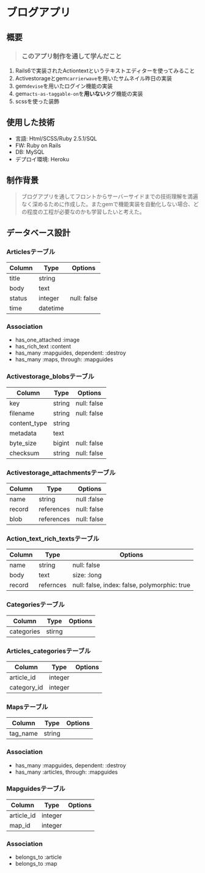 # ブログアプリ

## 概要
> ###  このアプリ制作を通して学んだこと
 1. Rails6で実装されたActiontextというテキストエディターを使ってみること　
 2. Activestorageとgem`carrierwave`を用いたサムネイル昨日の実装
 3. gem`devise`を用いたログイン機能の実装
 4. gem`acts-as-taggable-on`を**用いない**タグ機能の実装
 5. scssを使った装飾

## 使用した技術
* 言語: Html/SCSS/Ruby 2.5.1/SQL
* FW:  Ruby on Rails
* DB: MySQL
* デプロイ環境: Heroku

## 制作背景
> ブログアプリを通してフロントからサーバーサイドまでの技術理解を満遍なく深めるために作成した。またgemで機能実装を自動化しない場合、どの程度の工程が必要なのかも学習したいと考えた。


## データベース設計
### Articlesテーブル
|Column|Type|Options|
|------|----|-------|
|title|string||
|body|text||
|status|integer|null: false|
|time|datetime||

### Association
 - has_one_attached :image
 - has_rich_text :content
 - has_many :mapguides, dependent: :destroy
 - has_many :maps, through: :mapguides

### Activestorage_blobsテーブル
|Column|Type|Options|
|------|----|-------|
|key|string|null: false|
|filename|string|null: false|
|content_type|string||
|metadata|text||
|byte_size|bigint|null: false|
|checksum|string|null: false|

### Activestorage_attachmentsテーブル
|Column|Type|Options|
|------|----|-------|
|name|string|null :false|
|record|references|null: false|
|blob|references|null: false|

### Action_text_rich_textsテーブル
|Column|Type|Options|
|------|----|-------|
|name|string|null: false|
|body|text|size: :long|
|record|refernces|null: false, index: false, polymorphic: true|

### Categoriesテーブル
|Column|Type|Options|
|------|----|-------|
|categories|stirng||

### Articles_categoriesテーブル
|Column|Type|Options|
|------|----|-------|
|article_id|integer||
|category_id|integer||

### Mapsテーブル
|Column|Type|Options|
|------|----|-------|
|tag_name|string||
### Association
- has_many :mapguides, dependent: :destroy
- has_many :articles, through: :mapguides

### Mapguidesテーブル
|Column|Type|Options|
|------|----|-------|
|article_id|integer||
|map_id|integer||
### Association
- belongs_to :article
- belongs_to :map

